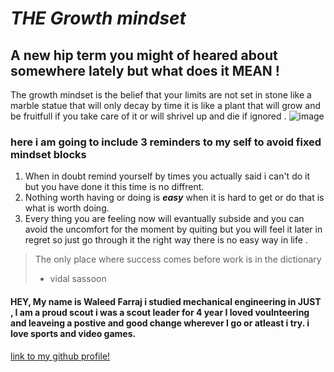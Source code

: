 # ***THE Growth mindset***
## A new hip term you might of heared about somewhere lately but what does it **MEAN** !

The growth mindset is the belief that your limits are not set in stone 
like a marble statue that will only decay by time it is like a plant that 
will grow and be fruitfull if you take care of it  or will shrivel up and 
die if ignored .
![image](https://cdn5.vectorstock.com/i/1000x1000/02/94/cute-little-boy-character-watering-plants-from-a-vector-20960294.jpg)

### here i am going to include 3 reminders to my self to avoid fixed mindset blocks 

1. When in doubt remind yourself by times you actually said i can't do  it but you have done it this time is no diffrent.
1. Nothing worth having or doing is  ***easy***  when it is hard to get or do that is what is worth doing.
1. Every thing you are feeling now  will evantually subside and you can avoid the uncomfort for the moment by quiting but you will feel it later in regret so just go through it the right way there is no easy way in life .
> The only place where success comes before work is in the dictionary
> - vidal sassoon

#### HEY, My name is Waleed Farraj i studied mechanical engineering in JUST , I am a proud scout i was a scout leader for 4 year I loved voulnteering and leaveing a postive and good change wherever I go or atleast i try. i love sports and video games.
[link to my github profile!](https://github.com/waleedfarraj)
